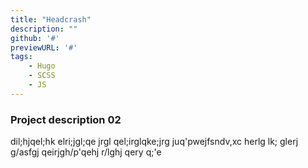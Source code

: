 ```yaml
---
title: "Headcrash"
description: ""
github: '#'
previewURL: '#'
tags: 
    - Hugo
    - SCSS
    - JS
---
```


### Project description 02

dil;hjqel;hk elri;jgl;qe jrgl qel;irglqke;jrg juq'pwejfsndv,xc herlg lk; glerj g/asfgj qeirjgh/p'qehj r/lghj qery q;'e
